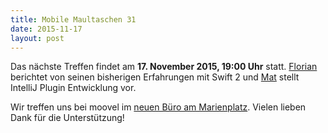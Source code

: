 ```yaml
---
title: Mobile Maultaschen 31
date: 2015-11-17
layout: post
---
```

Das nächste Treffen findet am **17. November 2015, 19:00 Uhr** statt. [Florian](https://twitter.com/florianbuerger) berichtet von seinen bisherigen Erfahrungen mit Swift 2 und [Mat](https://twitter.com/ranterle) stellt IntelliJ Plugin Entwicklung vor.

Wir treffen uns bei moovel im [neuen Büro am Marienplatz](https://www.google.de/maps/place/moovel+GmbH/@48.7644413,9.1699898,17z/data=!4m6!1m3!3m2!1s0x0:0x34ad6a2099430e99!2smoovel+GmbH!3m1!1s0x0:0x34ad6a2099430e99).
 Vielen lieben Dank für die Unterstützung!
 